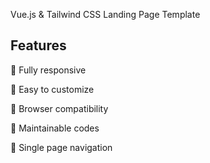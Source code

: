 

Vue.js & Tailwind CSS Landing Page Template

## Features

🔹 Fully responsive

🔹 Easy to customize

🔹 Browser compatibility

🔹 Maintainable codes

🔹 Single page navigation

